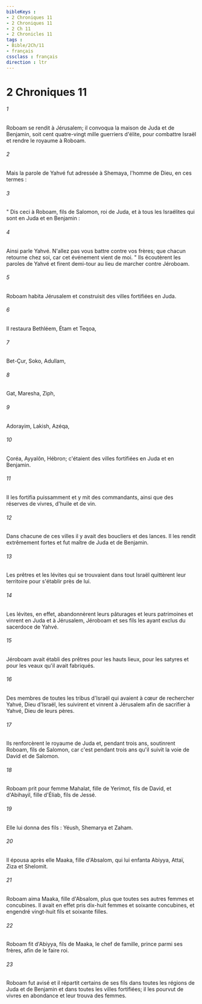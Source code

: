 ```yaml
---
bibleKeys : 
- 2 Chroniques 11
- 2 Chroniques 11
- 2 Ch 11
- 2 Chronicles 11
tags : 
- Bible/2Ch/11
- français
cssclass : français
direction : ltr
---
```


# 2 Chroniques 11

###### 1
Roboam se rendit à Jérusalem; il convoqua la maison de Juda et de Benjamin, soit cent quatre-vingt mille guerriers d'élite, pour combattre Israël et rendre le royaume à Roboam. 
###### 2
Mais la parole de Yahvé fut adressée à Shemaya, l'homme de Dieu, en ces termes : 
###### 3
" Dis ceci à Roboam, fils de Salomon, roi de Juda, et à tous les Israélites qui sont en Juda et en Benjamin : 
###### 4
Ainsi parle Yahvé. N'allez pas vous battre contre vos frères; que chacun retourne chez soi, car cet événement vient de moi. " Ils écoutèrent les paroles de Yahvé et firent demi-tour au lieu de marcher contre Jéroboam. 
###### 5
Roboam habita Jérusalem et construisit des villes fortifiées en Juda. 
###### 6
Il restaura Bethléem, Étam et Teqoa, 
###### 7
Bet-Çur, Soko, Adullam, 
###### 8
Gat, Maresha, Ziph, 
###### 9
Adorayim, Lakish, Azéqa, 
###### 10
Çoréa, Ayyalôn, Hébron; c'étaient des villes fortifiées en Juda et en Benjamin. 
###### 11
Il les fortifia puissamment et y mit des commandants, ainsi que des réserves de vivres, d'huile et de vin. 
###### 12
Dans chacune de ces villes il y avait des boucliers et des lances. Il les rendit extrêmement fortes et fut maître de Juda et de Benjamin. 
###### 13
Les prêtres et les lévites qui se trouvaient dans tout Israël quittèrent leur territoire pour s'établir près de lui. 
###### 14
Les lévites, en effet, abandonnèrent leurs pâturages et leurs patrimoines et vinrent en Juda et à Jérusalem, Jéroboam et ses fils les ayant exclus du sacerdoce de Yahvé. 
###### 15
Jéroboam avait établi des prêtres pour les hauts lieux, pour les satyres et pour les veaux qu'il avait fabriqués. 
###### 16
Des membres de toutes les tribus d'Israël qui avaient à cœur de rechercher Yahvé, Dieu d'Israël, les suivirent et vinrent à Jérusalem afin de sacrifier à Yahvé, Dieu de leurs pères. 
###### 17
Ils renforcèrent le royaume de Juda et, pendant trois ans, soutinrent Roboam, fils de Salomon, car c'est pendant trois ans qu'il suivit la voie de David et de Salomon. 
###### 18
Roboam prit pour femme Mahalat, fille de Yerimot, fils de David, et d'Abihayil, fille d'Éliab, fils de Jessé. 
###### 19
Elle lui donna des fils : Yéush, Shemarya et Zaham. 
###### 20
Il épousa après elle Maaka, fille d'Absalom, qui lui enfanta Abiyya, Attaï, Ziza et Shelomit. 
###### 21
Roboam aima Maaka, fille d'Absalom, plus que toutes ses autres femmes et concubines. Il avait en effet pris dix-huit femmes et soixante concubines, et engendré vingt-huit fils et soixante filles. 
###### 22
Roboam fit d'Abiyya, fils de Maaka, le chef de famille, prince parmi ses frères, afin de le faire roi. 
###### 23
Roboam fut avisé et il répartit certains de ses fils dans toutes les régions de Juda et de Benjamin et dans toutes les villes fortifiées; il les pourvut de vivres en abondance et leur trouva des femmes. 
